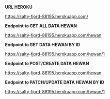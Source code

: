 **URL HEROKU**

https://salty-fjord-88195.herokuapp.com/

**Endpoint to GET ALL DATA HEWAN**

https://salty-fjord-88195.herokuapp.com/hewan

**Endpoint to GET DATA HEWAN BY ID**

https://salty-fjord-88195.herokuapp.com/hewan/1

**Endpoint to POST/CREATE DATA HEWAN**

https://salty-fjord-88195.herokuapp.com/hewan

**Endpoint to PATCH/UPDATE DATA HEWAN BY ID**

https://salty-fjord-88195.herokuapp.com/hewan/1
